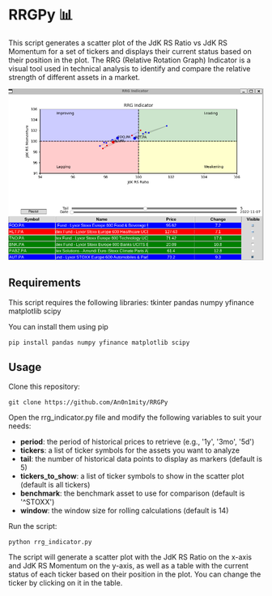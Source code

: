 # RRGPy :bar_chart:

This script generates a scatter plot of the JdK RS Ratio vs JdK RS Momentum for a set of tickers and displays their current status based on their position in the plot. The RRG (Relative Rotation Graph) Indicator is a visual tool used in technical analysis to identify and compare the relative strength of different assets in a market.

![](rrgpy.png)

## Requirements

This script requires the following libraries:
    tkinter
    pandas
    numpy
    yfinance
    matplotlib
    scipy

You can install them using pip

    pip install pandas numpy yfinance matplotlib scipy

## Usage

Clone this repository:

    git clone https://github.com/An0n1mity/RRGPy

Open the rrg_indicator.py file and modify the following variables to suit your needs:

- **period**: the period of historical prices to retrieve (e.g., '1y', '3mo', '5d')
- **tickers**: a list of ticker symbols for the assets you want to analyze
- **tail**: the number of historical data points to display as markers (default is 5)
- **tickers_to_show**: a list of ticker symbols to show in the scatter plot (default is all tickers)
- **benchmark**: the benchmark asset to use for comparison (default is '^STOXX')
- **window**: the window size for rolling calculations (default is 14)

Run the script:

    python rrg_indicator.py

The script will generate a scatter plot with the JdK RS Ratio on the x-axis and JdK RS Momentum on the y-axis, as well as a table with the current status of each ticker based on their position in the plot. You can change the ticker by clicking on it in the table.
